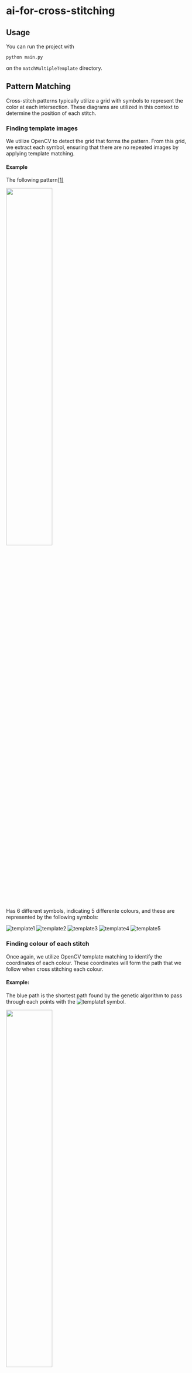 # ai-for-cross-stitching

## Usage

You can run the project with 

```
python main.py
```

on the `matchMultipleTemplate` directory.

## Pattern Matching

Cross-stitch patterns typically utilize a grid with symbols to represent the color at each intersection. These diagrams are utilized in this context to determine the position of each stitch.

### Finding template images

We utilize OpenCV to detect the grid that forms the pattern. From this grid, we extract each symbol, ensuring that there are no repeated images by applying template matching.

#### Example

The following pattern[[1]](#1)

<img src="https://user-images.githubusercontent.com/19466053/211228312-5c06968f-2e07-434e-bfcd-80ecbdae98d0.png " width=50% height=50%>


Has 6 different symbols, indicating 5 differente colours, and these are represented by the following symbols:

![template1](https://user-images.githubusercontent.com/19466053/211228280-a6a12506-2a43-4f55-9de8-6881fb90b714.png)
![template2](https://user-images.githubusercontent.com/19466053/211228284-4f1b9f95-410d-487e-af25-276b79771635.png)
![template3](https://user-images.githubusercontent.com/19466053/211228293-7874abc4-8d87-47fc-afba-72ee2102a975.png)
![template4](https://user-images.githubusercontent.com/19466053/211228295-7f8f04de-bd31-4332-bf5c-f6c29ce51578.png)
![template5](https://user-images.githubusercontent.com/19466053/211228297-6fef6fc1-b67c-4646-8bdb-fdfb53adb8fe.png)


### Finding colour of each stitch

Once again, we utilize OpenCV template matching to identify the coordinates of each colour. These coordinates will form the path that we follow when cross stitching each colour.

#### Example:

The blue path is the shortest path found by the genetic algorithm to pass through each points with the ![template1](https://user-images.githubusercontent.com/19466053/211228280-a6a12506-2a43-4f55-9de8-6881fb90b714.png)
 symbol.

<img src="https://user-images.githubusercontent.com/19466053/211228271-7602a11c-16a4-402e-9d00-8bbdd3e69941.png " width=50% height=50%>



## Path finding

Tries to find the most optimized path for cross stitching.
Here we ignore the "cross" and treat each stitch as a point, so, depending on the way the cross is carried out, the optimal path may change.

This is a genetic algorithm, so it is not guaranteed that it'll find the best solution.

We use a genetic algorithm to solve a modified version of the traveling salesman problem, so that it is not necessary to go back to the starting point. This is also known as the [shortest / minimum length hamiltonian path](https://stackoverflow.com/a/7158721).

### Genetic Algorithm

#### Parent Selection

For the parent selection we do the tournament selection.

#### Crossover

The crossover is carried out using the Edge Assembly Crossover (EAX) algorithm [[2]](#2)

#### Mutation

The mutation rate was set to 0.01. The mutation works by randomly swapping elements in the permutation of nodes.

#### Next Generation Selection

The next generation is selected based on their aptitude, combining parents and children, and the n best individuals are chosen.

## References
<a id="1">[1]</a> 
[DMC - ROCKET SHIP PATTERN](https://www.dmc.com/us/rocket-ship--pattern-9003993.html)


<a id="2">[2]</a> 
Nagata, Y. (1997). Edge assembly crossover: A high-power genetic algorithm fot the traveling salesman problem. In Proceedings of the 7th International Conference on Genetic Algorithms, 1997.)
